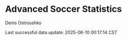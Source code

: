 # Advanced Soccer Statistics
Denis Ostroushko

<!-- gfm -->

Last successful data update: 2025-06-10 00:17:14 CST
